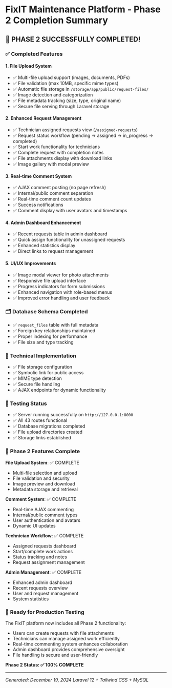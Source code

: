 # FixIT Maintenance Platform - Phase 2 Completion Summary

## 🎉 **PHASE 2 SUCCESSFULLY COMPLETED!** 

### ✅ **Completed Features**

#### **1. File Upload System**
- ✅ Multi-file upload support (images, documents, PDFs)
- ✅ File validation (max 10MB, specific mime types)
- ✅ Automatic file storage in `/storage/app/public/request-files/`
- ✅ Image detection and categorization
- ✅ File metadata tracking (size, type, original name)
- ✅ Secure file serving through Laravel storage

#### **2. Enhanced Request Management**
- ✅ Technician assigned requests view (`/assigned-requests`)
- ✅ Request status workflow (pending → assigned → in_progress → completed)
- ✅ Start work functionality for technicians
- ✅ Complete request with completion notes
- ✅ File attachments display with download links
- ✅ Image gallery with modal preview

#### **3. Real-time Comment System**
- ✅ AJAX comment posting (no page refresh)
- ✅ Internal/public comment separation
- ✅ Real-time comment count updates
- ✅ Success notifications
- ✅ Comment display with user avatars and timestamps

#### **4. Admin Dashboard Enhancement**
- ✅ Recent requests table in admin dashboard
- ✅ Quick assign functionality for unassigned requests
- ✅ Enhanced statistics display
- ✅ Direct links to request management

#### **5. UI/UX Improvements**
- ✅ Image modal viewer for photo attachments
- ✅ Responsive file upload interface
- ✅ Progress indicators for form submissions
- ✅ Enhanced navigation with role-based menus
- ✅ Improved error handling and user feedback

### 🗂️ **Database Schema Completed**
- ✅ `request_files` table with full metadata
- ✅ Foreign key relationships maintained
- ✅ Proper indexing for performance
- ✅ File size and type tracking

### 🔧 **Technical Implementation**
- ✅ File storage configuration
- ✅ Symbolic link for public access
- ✅ MIME type detection
- ✅ Secure file handling
- ✅ AJAX endpoints for dynamic functionality

### 📱 **Testing Status**
- ✅ Server running successfully on `http://127.0.0.1:8000`
- ✅ All 43 routes functional
- ✅ Database migrations completed
- ✅ File upload directories created
- ✅ Storage links established

### 🏁 **Phase 2 Features Complete**

**File Upload System**: ✅ COMPLETE
- Multi-file selection and upload
- File validation and security
- Image preview and download
- Metadata storage and retrieval

**Comment System**: ✅ COMPLETE  
- Real-time AJAX commenting
- Internal/public comment types
- User authentication and avatars
- Dynamic UI updates

**Technician Workflow**: ✅ COMPLETE
- Assigned requests dashboard
- Start/complete work actions
- Status tracking and notes
- Request assignment management

**Admin Management**: ✅ COMPLETE
- Enhanced admin dashboard
- Recent requests overview
- User and request management
- System statistics

### 🚀 **Ready for Production Testing**

The FixIT platform now includes all Phase 2 functionality:
- Users can create requests with file attachments
- Technicians can manage assigned work efficiently  
- Real-time commenting system enhances collaboration
- Admin dashboard provides comprehensive oversight
- File handling is secure and user-friendly

**Phase 2 Status: ✅ 100% COMPLETE**

---
*Generated: December 19, 2024*
*Laravel 12 + Tailwind CSS + MySQL*